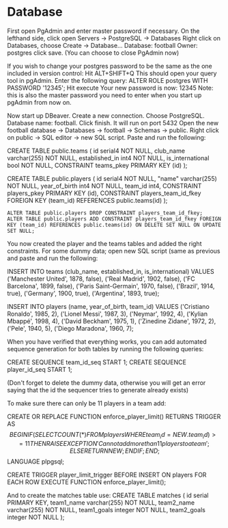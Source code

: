 # Database

First open PgAdmin and enter master password if necessary.
On the lefthand side, click open Servers -> PostgreSQL -> Databases
Right click on Databases, choose Create -> Database...
Database: football
Owner: postgres
click save. (You can choose to close PgAdmin now)

If you wish to change your postgres password to be the same as the one included in version control:
Hit ALT+SHIFT+Q 
This should open your query tool in pgAdmin.
Enter the following query:
ALTER ROLE postgres WITH PASSWORD '12345';
Hit execute
Your new password is now: 12345
Note: this is also the master password you need to enter when you start up pgAdmin from now on.

Now start up DBeaver.
Create a new connection.
Choose PostgreSQL.
Database name: football.
Click finish. It will run on port 5432
Open the new football database -> Databases -> football -> Schemas -> public.
Right click on public -> SQL editor -> new SQL script.
Paste and run the following:

CREATE TABLE public.teams (
	id serial4 NOT NULL,
	club_name varchar(255) NOT NULL,
	established_in int4 NOT NULL,
	is_international bool NOT NULL,
	CONSTRAINT teams_pkey PRIMARY KEY (id)
);

CREATE TABLE public.players (
	id serial4 NOT NULL,
	"name" varchar(255) NOT NULL,
	year_of_birth int4 NOT NULL,
	team_id int4,
	CONSTRAINT players_pkey PRIMARY KEY (id),
	CONSTRAINT players_team_id_fkey FOREIGN KEY (team_id) REFERENCES public.teams(id)
);

	ALTER TABLE public.players DROP CONSTRAINT players_team_id_fkey;
	ALTER TABLE public.players ADD CONSTRAINT players_team_id_fkey FOREIGN KEY (team_id) REFERENCES public.teams(id) ON DELETE SET NULL ON UPDATE SET NULL;


You now created the player and the teams tables and added the right constraints.
For some dummy data; open new SQL script (same as previous and paste and run the following:

INSERT INTO teams (club_name, established_in, is_international)
VALUES
  ('Manchester United', 1878, false),
  ('Real Madrid', 1902, false),
  ('FC Barcelona', 1899, false),
  ('Paris Saint-Germain', 1970, false),
  ('Brazil', 1914, true),
  ('Germany', 1900, true),
  ('Argentina', 1893, true);

INSERT INTO players (name, year_of_birth, team_id)
VALUES
  ('Cristiano Ronaldo', 1985, 2),
  ('Lionel Messi', 1987, 3),
  ('Neymar', 1992, 4),
  ('Kylian Mbappé', 1998, 4),
  ('David Beckham', 1975, 1),
  ('Zinedine Zidane', 1972, 2),
  ('Pele', 1940, 5),
  ('Diego Maradona', 1960, 7);
  
  When you have verified that everything works, you can add automated sequence generation for both tables by running the following queries:
  
  CREATE SEQUENCE team_id_seq START 1; 
  CREATE SEQUENCE player_id_seq START 1;
  
  (Don't forget to delete the dummy data, otherwise you will get an error saying that the id the sequencer tries to generate already exists)
  
  To make sure there can only be 11 players in a team add:

CREATE OR REPLACE FUNCTION enforce_player_limit()
RETURNS TRIGGER AS $$
BEGIN
    IF (
        SELECT COUNT(*) FROM players WHERE team_id = NEW.team_id
    ) >= 11 THEN
        RAISE EXCEPTION 'Cannot add more than 11 players to a team';
    ELSE
        RETURN NEW;
    END IF;
END;
$$ LANGUAGE plpgsql;

CREATE TRIGGER player_limit_trigger 
BEFORE INSERT ON players
FOR EACH ROW EXECUTE FUNCTION enforce_player_limit();

And to create the matches table use:
CREATE TABLE matches (
  id serial PRIMARY KEY,
  team1_name varchar(255) NOT NULL,
  team2_name varchar(255) NOT NULL,
  team1_goals integer NOT NULL,
  team2_goals integer NOT NULL
);
